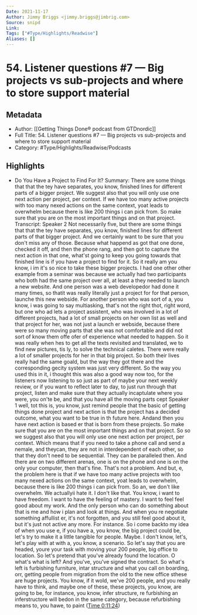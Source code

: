```yaml
---
Date: 2021-11-17
Author: Jimmy Briggs <jimmy.briggs@jimbrig.com>
Source: snipd
Link: 
Tags: ["#Type/Highlights/Readwise"]
Aliases: []
---
```

# 54. Listener questions #7 —  Big projects vs sub-projects and where to store support material

## Metadata
- Author: [[Getting Things Done® podcast from GTDnordic]]
- Full Title: 54. Listener questions #7 —  Big projects vs sub-projects and where to store support material
- Category: #Type/Highlights/Readwise/Podcasts

## Highlights
- Do You Have a Project to Find For It?
  Summary:
  There are some things that that the tey have separates, you know, finished lines for different parts of a bigger project. We suggest also that you will only use one next action per project, per context. If we have too many active projects with too many nexed actions on the same context, yoat leads to overwhelm because there is like 200 things i can pick from. So make sure that you are on the most important things and on that project.
  Transcript:
  Speaker 2
  Not necessarily five, but there are some things that that the tey have separates, you know, finished lines for different parts of that bigger project. And we certainly want to be sure that you don't miss any of those. Because what happend as got that one done, checked it off, and then the phone rang, and then got to capture the next action in that one, what'st going to keep you going towards that finished line is if you have a project to find for it. So it really am you know, i im it's so nice to take these bigger projects. I had one other other example from a seminar was because we actually had two participants who both had the same project over all, at least a they needed to launch a new website. And one person was a web developedor had done it many times, so thatit was really literally just a project for for that person, launche this new webside. For another person who was sort of a, you know, i was going to say multiasking, that's not the right thot, right word, but one who ad lets a project assistent, who was involved in a lot of different projects, had a lot of small projects on her own list as well and that project for her, was not just a launch er webside, because there were so many moving parts that she was not comfortable and did not sort of know them offe ofer of experience what needed to happen. So it was really when hes to get all the texts revisited and translated, we to find new pictures, tis ly, to solve the technical caletes. There were really a lot of smaller projects for her in that big project. So both their lives really had the same goald, but the way they got there and the corresponding gecity system was just very different. So the way you used this in it, i thought this was also a good way now too, for the listeners now listening to so just as part of maybe your next weekly review, or if you want to reflect later to day, to just run through that project, listen and make sure that they actually incaptulate where you were, you on'te be, and that you have all the moving parts cept
  Speaker 1
  well, tot this is, you know, just remind people that the basic of getting things done project and next action is that the project has a decided outcome, what you want to be true in th future here. Andand then you have next action is based er that is born from these projects. So make sure that you are on the most important things and on that project. So so we suggest also that you will only use one next action per project, per context. Which means that if you need to take a phone call and send a nemale, and theycan, they are not in interdependent of each other, so that they don't need to be sequential. They can be paralleled then. And there are on two different arenas, one is on the phone and one is on the only your computer, then that's fine. That's not a problem. And but, e, the problem here is that if we have too many active projects with too many nexed actions on the same context, yoat leads to overwhelm, because there is like 200 things i can pick from. So an, we don't like overwhelm. We actuallyii hate it. I don't like that. You know, i want to have freedom. I want to have the feeling of mastery. I want to feel feel good about my work. And the only person who can do something about that is me and how i plan and look at things. And when you re negotiate something affullist er, it's not forgotten, and you still feel good about it, but it's just not active any more. For instance. So i come backto my idea of when you use e, if you have a, you know, the big project could be, let's try to make it a little tangible for people. Maybe. I don't know, let's, let's play with at with a, you know, a scenario. So let's say that you are headed, youre your task with moving your 200 people, big office to location. So let's pretend that you've already found the location. O what's what is left? And you've, you've signed the contract. So what's left is furbishing furniture, intar structure and what you call on boarding, orr, getting people from migration from the old to the new office sthese are huge projects. You know, if it wold, we've 200 people, and you really have to think, and maybe one of these, these projects, you know, are going to be, for instance, you know, infer structure, re furbishing an inferstructore will bedon in the same category, because refurbishing means to, you hawe, to paint ([Time 0:11:24](https://share.snipd.com/snip/9a443722-1d2e-42fb-98bd-1af2ec47a048))
